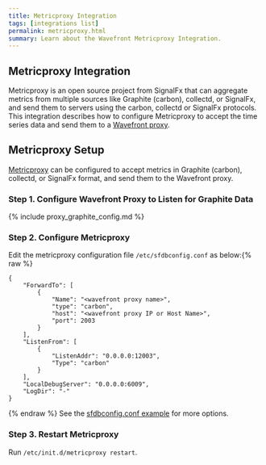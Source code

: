 ```yaml
---
title: Metricproxy Integration
tags: [integrations list]
permalink: metricproxy.html
summary: Learn about the Wavefront Metricproxy Integration.
---
```

## Metricproxy Integration

Metricproxy is an open source project from SignalFx that can aggregate metrics from multiple sources like Graphite (carbon), collectd, or SignalFx, and send them to servers using the carbon, collectd or SignalFx protocols. This integration describes how to configure Metricproxy to accept the time series data and send them to a [Wavefront proxy](https://docs.wavefront.com/proxies.html).
## Metricproxy Setup
[Metricproxy](https://github.com/signalfx/metricproxy) can be configured to accept metrics in Graphite (carbon), collectd, or SignalFx format, and send them to the Wavefront proxy.

### Step 1. Configure Wavefront Proxy to Listen for Graphite Data

{% include proxy_graphite_config.md %}

### Step 2. Configure Metricproxy

Edit the metricproxy configuration file `/etc/sfdbconfig.conf` as below:{% raw %}
```
{
    "ForwardTo": [
        {
            "Name": "<wavefront proxy name>",
            "type": "carbon",
            "host": "<wavefront proxy IP or Host Name>",
            "port": 2003
        }
    ],
    "ListenFrom": [
        {
            "ListenAddr": "0.0.0.0:12003",
            "Type": "carbon"
        }
    ],
    "LocalDebugServer": "0.0.0.0:6009",
    "LogDir": "-"
}
```
{% endraw %}
See the [sfdbconfig.conf example](https://github.com/signalfx/metricproxy/blob/master/exampleSfdbproxy.conf) for more options.

### Step 3. Restart Metricproxy

Run `/etc/init.d/metricproxy restart`.

